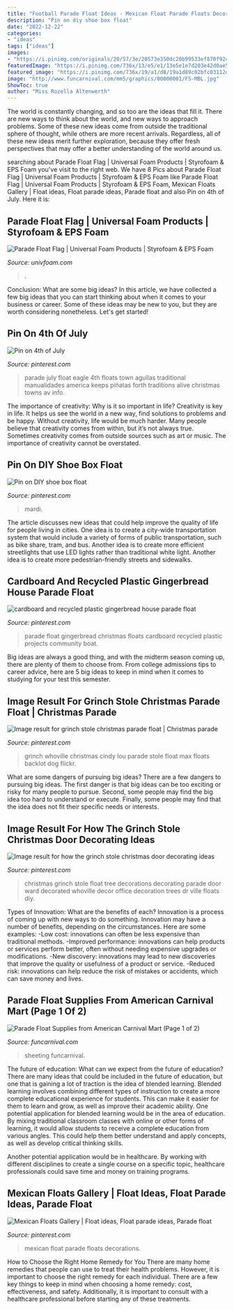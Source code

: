 ```yaml
---
title: "Football Parade Float Ideas - Mexican Float Parade Floats Decorations"
description: "Pin on diy shoe box float"
date: "2022-12-22"
categories:
- "ideas"
tags: ["ideas"]
images:
- "https://i.pinimg.com/originals/20/57/3e/20573e350dc20b99533ef870f92c8dc5.jpg"
featuredImage: "https://i.pinimg.com/736x/13/e5/e1/13e5e1e7d203e42d0ae56f32bb897067--parade-floats-small-towns.jpg"
featured_image: "https://i.pinimg.com/736x/19/a1/d8/19a1d89c02bfc03112df1f7759c90ac2.jpg"
image: "http://www.funcarnival.com/mm5/graphics/00000001/FS-MBL.jpg"
ShowToc: true
author: "Miss Rozella Altenwerth"
---
```



The world is constantly changing, and so too are the ideas that fill it. There are new ways to think about the world, and new ways to approach problems. Some of these new ideas come from outside the traditional sphere of thought, while others are more recent arrivals. Regardless, all of these new ideas merit further exploration, because they offer fresh perspectives that may offer a better understanding of the world around us.

	

		
searching about Parade Float Flag | Universal Foam Products | Styrofoam &amp; EPS Foam you've visit to the right web. We have 8 Pics about Parade Float Flag | Universal Foam Products | Styrofoam &amp; EPS Foam like Parade Float Flag | Universal Foam Products | Styrofoam &amp; EPS Foam, Mexican Floats Gallery | Float ideas, Float parade ideas, Parade float and also Pin on 4th of July. Here it is:
		
    
## Parade Float Flag | Universal Foam Products | Styrofoam &amp; EPS Foam

<img loading=lazy src="https://univfoam.com/wp-content/uploads/2016/03/Parade_Float_US_Flag.jpg" onerror="this.onerror=null;this.src='https://tse1.mm.bing.net/th?id=OIP.bCYZ0OFcH1Yx2gIHuKNwPgHaH0&amp;pid=15.1';" alt="Parade Float Flag | Universal Foam Products | Styrofoam &amp; EPS Foam">

_Source: univfoam.com_

>. 

	

Conclusion: What are some big ideas?
In this article, we have collected a few big ideas that you can start thinking about when it comes to your business or career. Some of these ideas may be new to you, but they are worth considering nonetheless. Let's get started!

    
## Pin On 4th Of July

<img loading=lazy src="https://i.pinimg.com/736x/13/e5/e1/13e5e1e7d203e42d0ae56f32bb897067--parade-floats-small-towns.jpg" onerror="this.onerror=null;this.src='https://tse3.mm.bing.net/th?id=OIP.BIHCYtbi4WLaxlbj8CtCvgHaFj&amp;pid=15.1';" alt="Pin on 4th of July">

_Source: pinterest.com_

>parade july float eagle 4th floats town aguilas traditional manualidades america keeps piñatas forth traditions alive christmas towns av info. 

	

The importance of creativity: Why is it so important in life?
Creativity is key in life. It helps us see the world in a new way, find solutions to problems and be happy. Without creativity, life would be much harder. Many people believe that creativity comes from within, but it’s not always true. Sometimes creativity comes from outside sources such as art or music. The importance of creativity cannot be overstated.

    
## Pin On DIY Shoe Box Float

<img loading=lazy src="https://i.pinimg.com/736x/e6/76/95/e67695ed46e8178c702d52cc89cff25d--diy-shoe-shoe-box.jpg" onerror="this.onerror=null;this.src='https://tse2.mm.bing.net/th?id=OIP.fDlkulT6OK-CZkCsJaq-pAHaJ3&amp;pid=15.1';" alt="Pin on DIY shoe box float">

_Source: pinterest.com_

>mardi. 

	

The article discusses new ideas that could help improve the quality of life for people living in cities. One idea is to create a city-wide transportation system that would include a variety of forms of public transportation, such as bike share, tram, and bus. Another idea is to create more efficient streetlights that use LED lights rather than traditional white light. Another idea is to create more pedestrian-friendly streets and sidewalks.

    
## Cardboard And Recycled Plastic Gingerbread House Parade Float

<img loading=lazy src="https://i.pinimg.com/originals/20/57/3e/20573e350dc20b99533ef870f92c8dc5.jpg" onerror="this.onerror=null;this.src='https://tse1.mm.bing.net/th?id=OIP.zN5IdWTmb-qrUoieJvtj0AHaJ4&amp;pid=15.1';" alt="cardboard and recycled plastic gingerbread house parade float">

_Source: pinterest.com_

>parade float gingerbread christmas floats cardboard recycled plastic projects community boat. 

	

Big ideas are always a good thing, and with the midterm season coming up, there are plenty of them to choose from. From college admissions tips to career advice, here are 5 big ideas to keep in mind when it comes to studying for your test this semester.

    
## Image Result For Grinch Stole Christmas Parade Float | Christmas Parade

<img loading=lazy src="https://i.pinimg.com/736x/0b/de/65/0bde65b071b92ddfec0e339d8af6430b.jpg" onerror="this.onerror=null;this.src='https://tse1.mm.bing.net/th?id=OIP.JTOfPqByv31XgxV6Gm53fwHaLH&amp;pid=15.1';" alt="Image result for grinch stole christmas parade float | Christmas parade">

_Source: pinterest.com_

>grinch whoville christmas cindy lou parade stole float max floats backlot dog flickr. 

	

What are some dangers of pursuing big ideas?
There are a few dangers to pursuing big ideas. The first danger is that big ideas can be too exciting or risky for many people to pursue. Second, some people may find the big idea too hard to understand or execute. Finally, some people may find that the idea does not fit their specific needs or interests.

    
## Image Result For How The Grinch Stole Christmas Door Decorating Ideas

<img loading=lazy src="https://i.pinimg.com/736x/19/a1/d8/19a1d89c02bfc03112df1f7759c90ac2.jpg" onerror="this.onerror=null;this.src='https://tse3.mm.bing.net/th?id=OIP.8M9LW7V70mCsgi-oDcWRJwHaNK&amp;pid=15.1';" alt="Image result for how the grinch stole christmas door decorating ideas">

_Source: pinterest.com_

>christmas grinch stole float tree decorations decorating parade door ward decorated whoville decor office decoration trees dr ville floats diy. 

	

Types of Innovation: What are the benefits of each?
Innovation is a process of coming up with new ways to do something. Innovation may have a number of benefits, depending on the circumstances. Here are some examples: 
-Low cost: innovations can often be less expensive than traditional methods.
-Improved performance: innovations can help products or services perform better, often without needing expensive upgrades or modifications.
-New discovery: innovations may lead to new discoveries that improve the quality or usefulness of a product or service.
-Reduced risk: innovations can help reduce the risk of mistakes or accidents, which can save money and lives.

    
## Parade Float Supplies From American Carnival Mart (Page 1 Of 2)

<img loading=lazy src="http://www.funcarnival.com/mm5/graphics/00000001/FS-MBL.jpg" onerror="this.onerror=null;this.src='https://tse2.mm.bing.net/th?id=OIP.l-66IKAYv6PdOSRrTzdnwQHaHa&amp;pid=15.1';" alt="Parade Float Supplies from American Carnival Mart (Page 1 of 2)">

_Source: funcarnival.com_

>sheeting funcarnival. 

	

The future of education: What can we expect from the future of education?
There are many ideas that could be included in the future of education, but one that is gaining a lot of traction is the idea of blended learning. Blended learning involves combining different types of instruction to create a more complete educational experience for students. This can make it easier for them to learn and grow, as well as improve their academic ability.
One potential application for blended learning would be in the area of education. By mixing traditional classroom classes with online or other forms of learning, it would allow students to receive a complete education from various angles. This could help them better understand and apply concepts, as well as develop critical thinking skills.

Another potential application would be in healthcare. By working with different disciplines to create a single course on a specific topic, healthcare professionals could save time and money on training programs.

    
## Mexican Floats Gallery | Float Ideas, Float Parade Ideas, Parade Float

<img loading=lazy src="https://i.pinimg.com/736x/45/07/03/450703e1a9c228149f3ca125424d0867--mexicans.jpg" onerror="this.onerror=null;this.src='https://tse4.mm.bing.net/th?id=OIP.bbjm2i2-kCB_vKywYbn95wHaEU&amp;pid=15.1';" alt="Mexican Floats Gallery | Float ideas, Float parade ideas, Parade float">

_Source: pinterest.com_

>mexican float parade floats decorations. 

	

How to Choose the Right Home Remedy for You
There are many home remedies that people can use to treat their health problems. However, it is important to choose the right remedy for each individual. There are a few key things to keep in mind when choosing a home remedy: cost, effectiveness, and safety. Additionally, it is important to consult with a healthcare professional before starting any of these treatments.


